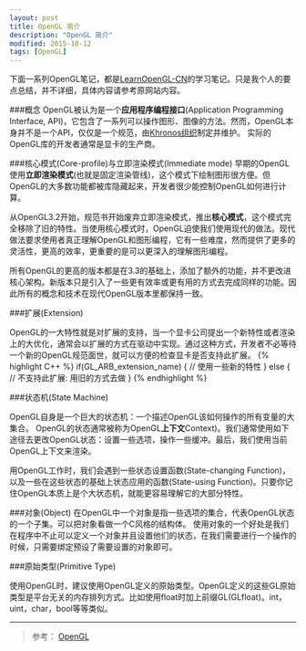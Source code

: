 ```yaml
---
layout: post
title: OpenGL 简介
description: "OpenGL 简介"
modified: 2015-10-12
tags: [OpenGL]
---
```


下面一系列OpenGL笔记，都是[LearnOpenGL-CN](http://learnopengl-cn.readthedocs.org/zh/latest/)的学习笔记。只是我个人的要点总结，并不详细，具体内容请参考原网站内容。

###概念
OpenGL被认为是一个**应用程序编程接口**(Application Programming Interface, API)，它包含了一系列可以操作图形、图像的方法。然而，OpenGL本身并不是一个API，仅仅是一个规范，由[Khronos组织](http://www.khronos.org/)制定并维护。
实际的OpenGL库的开发者通常是显卡的生产商。


###核心模式(Core-profile)与立即渲染模式(Immediate mode)
早期的OpenGL使用**立即渲染模式**(也就是固定渲染管线)，这个模式下绘制图形很方便。但OpenGL的大多数功能都被库隐藏起来，开发者很少能控制OpenGL如何进行计算。

从OpenGL3.2开始，规范书开始废弃立即渲染模式，推出**核心模式**，这个模式完全移除了旧的特性。当使用核心模式时，OpenGL迫使我们使用现代的做法。现代做法要求使用者真正理解OpenGL和图形编程，它有一些难度，然而提供了更多的灵活性，更高的效率，更重要的是可以更深入的理解图形编程。

所有OpenGL的更高的版本都是在3.3的基础上，添加了额外的功能，并不更改进核心架构。新版本只是引入了一些更有效率或更有用的方式去完成同样的功能。因此所有的概念和技术在现代OpenGL版本里都保持一致。

###扩展(Extension)

OpenGL的一大特性就是对扩展的支持，当一个显卡公司提出一个新特性或者渲染上的大优化，通常会以扩展的方式在驱动中实现。通过这种方式，开发者不必等待一个新的OpenGL规范面世，就可以方便的检查显卡是否支持此扩展。
{% highlight C++ %}
if(GL_ARB_extension_name)
{
    // 使用一些新的特性
}
else
{
    // 不支持此扩展: 用旧的方式去做
}
{% endhighlight %}

###状态机(State Machine)

OpenGL自身是一个巨大的状态机：一个描述OpenGL该如何操作的所有变量的大集合。
OpenGL的状态通常被称为OpenGL**上下文**Context)。我们通常使用如下途径去更改OpenGL状态：设置一些选项，操作一些缓冲。最后，我们使用当前OpenGL上下文来渲染。

用OpenGL工作时，我们会遇到一些状态设置函数(State-changing Function)，以及一些在这些状态的基础上状态应用的函数(State-using Function)。只要你记住OpenGL本质上是个大状态机，就能更容易理解它的大部分特性。


###对象(Object)
在OpenGL中一个对象是指一些选项的集合，代表OpenGL状态的一个子集。可以把对象看做一个C风格的结构体。
使用对象的一个好处是我们在程序中不止可以定义一个对象并且设置他们的状态，在我们需要进行一个操作的时候，只需要绑定预设了需要设置的对象即可。

###原始类型(Primitive Type)

使用OpenGL时，建议使用OpenGL定义的原始类型。OpenGL定义的这些GL原始类型是平台无关的内存排列方式。比如使用float时加上前缀GL(GLfloat)。int，uint，char，bool等等类似。

---
> 参考：
[OpenGL](http://learnopengl-cn.readthedocs.org/zh/latest/01%20Getting%20started/01%20OpenGL/)